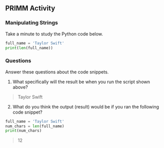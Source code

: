 ## PRIMM Activity
### Manipulating Strings

Take a minute to study the Python code below.

```python
full_name = 'Taylor Swift'
print(len(full_name))
```

### Questions
Answer these questions about the code snippets.  

1. What specifically will the result be when you run the script shown above?  
> Taylor Swift 


2. What do you think the output (result) would be if you ran the following code snippet?
```python
full_name = 'Taylor Swift'
num_chars = len(full_name)
print(num_chars)
```
> 12
